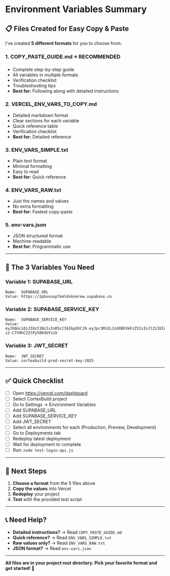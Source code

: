 # Environment Variables Summary

## 📋 Files Created for Easy Copy & Paste

I've created **5 different formats** for you to choose from:

### 1. **COPY_PASTE_GUIDE.md** ⭐ RECOMMENDED
- Complete step-by-step guide
- All variables in multiple formats
- Verification checklist
- Troubleshooting tips
- **Best for:** Following along with detailed instructions

### 2. **VERCEL_ENV_VARS_TO_COPY.md**
- Detailed markdown format
- Clear sections for each variable
- Quick reference table
- Verification checklist
- **Best for:** Detailed reference

### 3. **ENV_VARS_SIMPLE.txt**
- Plain text format
- Minimal formatting
- Easy to read
- **Best for:** Quick reference

### 4. **ENV_VARS_RAW.txt**
- Just the names and values
- No extra formatting
- **Best for:** Fastest copy-paste

### 5. **env-vars.json**
- JSON structured format
- Machine-readable
- **Best for:** Programmatic use

---

## 🎯 The 3 Variables You Need

### Variable 1: SUPABASE_URL
```
Name:  SUPABASE_URL
Value: https://zpbuvuxpfemldsknerew.supabase.co
```

### Variable 2: SUPABASE_SERVICE_KEY
```
Name:  SUPABASE_SERVICE_KEY
Value: eyJhbGciOiJIUzI1NiIsInR5cCI6IkpXVCJ9.eyJpc3MiOiJzdXBhYmFzZSIsInJlZiI6InpwYnV2dXhwZmVtbGRza25lcmV3Iiwicm9sZSI6InNlcnZpY2Vfcm9sZSIsImlhdCI6MTc1NjExNDMxNywiZXhwIjoyMDcxNjkwMzE3fQ.gY8kq22SiOxULPdpdhf-sz-C7V9hC2ZtPy5003UYsik
```

### Variable 3: JWT_SECRET
```
Name:  JWT_SECRET
Value: cortexbuild-prod-secret-key-2025
```

---

## ✅ Quick Checklist

- [ ] Open https://vercel.com/dashboard
- [ ] Select CortexBuild project
- [ ] Go to Settings → Environment Variables
- [ ] Add SUPABASE_URL
- [ ] Add SUPABASE_SERVICE_KEY
- [ ] Add JWT_SECRET
- [ ] Select all environments for each (Production, Preview, Development)
- [ ] Go to Deployments tab
- [ ] Redeploy latest deployment
- [ ] Wait for deployment to complete
- [ ] Run: `node test-login-api.js`

---

## 🚀 Next Steps

1. **Choose a format** from the 5 files above
2. **Copy the values** into Vercel
3. **Redeploy** your project
4. **Test** with the provided test script

---

## 📞 Need Help?

- **Detailed instructions?** → Read `COPY_PASTE_GUIDE.md`
- **Quick reference?** → Read `ENV_VARS_SIMPLE.txt`
- **Raw values only?** → Read `ENV_VARS_RAW.txt`
- **JSON format?** → Read `env-vars.json`

---

**All files are in your project root directory. Pick your favorite format and get started! 🎉**

